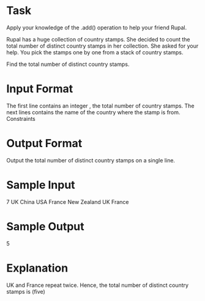 # Task

Apply your knowledge of the .add() operation to help your friend Rupal.

Rupal has a huge collection of country stamps. She decided to count the total number of distinct country stamps in her collection. She asked for your help. You pick the stamps one by one from a stack of  country stamps.

Find the total number of distinct country stamps.

# Input Format

The first line contains an integer , the total number of country stamps.
The next  lines contains the name of the country where the stamp is from.
Constraints


# Output Format

Output the total number of distinct country stamps on a single line.

# Sample Input

7
UK
China
USA
France
New Zealand
UK
France 

# Sample Output

5

# Explanation
UK and France repeat twice. Hence, the total number of distinct country stamps is  (five)
